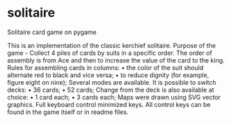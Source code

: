 # solitaire
Solitaire card game on pygame

This is an implementation of the classic kerchief solitaire.
Purpose of the game - Collect 4 piles of cards by suits in a specific order.
The order of assembly is from Ace and then to increase the value of the card to the king.
Rules for assembling cards in columns:
• the color of the suit should alternate red to black and vice versa;
• to reduce dignity (for example, figure eight on nine);
Several modes are available.
It is possible to switch decks:
• 36 cards;
• 52 cards;
Change from the deck is also available at choice:
• 1 card each;
• 3 cards each;
Maps were drawn using SVG vector graphics.
Full keyboard control minimized keys.
All control keys can be found in the game itself or in readme files.
